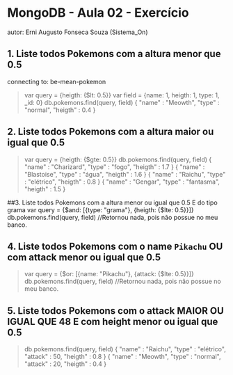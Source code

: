 # MongoDB - Aula 02 - Exercício
autor: Erni Augusto Fonseca Souza (Sistema_On)

## 1. Liste todos Pokemons com a altura menor que 0.5
connecting to: be-mean-pokemon
> var query = {heigth: {$lt: 0.5}}
> var field = {name: 1, heigth: 1, type: 1, _id: 0}
> db.pokemons.find(query, field)
{ "name" : "Meowth", "type" : "normal", "heigth" : 0.4 }

## 2. Liste todos Pokemons com a altura maior ou igual que 0.5
> var query = {heigth: {$gte: 0.5}}
> db.pokemons.find(query, field)
{ "name" : "Charizard", "type" : "fogo", "heigth" : 1.7 }
{ "name" : "Blastoise", "type" : "água", "heigth" : 1.6 }
{ "name" : "Raichu", "type" : "elétrico", "heigth" : 0.8 }
{ "name" : "Gengar", "type" : "fantasma", "heigth" : 1.5 }

##3. Liste todos Pokemons com a altura menor ou igual que 0.5 E do tipo grama
var query = {$and: [{type: "grama"}, {heigth: {$lte: 0.5}}]}
db.pokemons.find(query, field)
//Retornou nada, pois não possue no meu banco.

## 4. Liste todos Pokemons com o name `Pikachu` OU com attack menor ou igual que 0.5
> var query = {$or: [{name: "Pikachu"}, {attack: {$lte: 0.5}}]}
> db.pokemons.find(query, field)
//Retornou nada, pois não possue no meu banco.

## 5. Liste todos Pokemons com o attack MAIOR OU IGUAL QUE 48 E com  height menor ou igual que 0.5
> db.pokemons.find(query, field)
{ "name" : "Raichu", "type" : "elétrico", "attack" : 50, "heigth" : 0.8 }
{ "name" : "Meowth", "type" : "normal", "attack" : 20, "heigth" : 0.4 }
